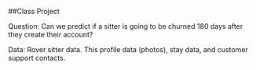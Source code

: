 ##Class Project

Question: Can we predict if a sitter is going to be churned 180 days after they create their account?

Data: Rover sitter data.  This profile data (photos), stay data, and customer support contacts.
